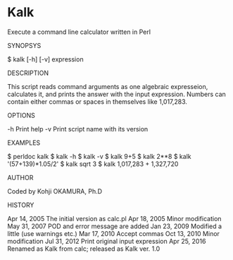# Kalk
Execute a command line calculator written in Perl

SYNOPSYS

  $ kalk [-h] [-v] expression

DESCRIPTION

  This script reads command arguments as one algebraic expresseion,
  calculates it, and prints the answer with the input expression.
  Numbers can contain either commas or spaces in themselves
  like 1,017,283.
  
OPTIONS

  -h  Print help
  -v  Print script name with its version

EXAMPLES

  $ perldoc kalk
  $ kalk -h
  $ kalk -v
  $ kalk 9+5
  $ kalk 2**8
  $ kalk '(57+139)*1.05/2'
  $ kalk sqrt 3
  $ kalk 1,017,283 + 1,327,720

AUTHOR

  Coded by Kohji OKAMURA, Ph.D

HISTORY

  Apr 14, 2005  The initial version as calc.pl
  Apr 18, 2005  Minor modification
  May 31, 2007  POD and error message are added
  Jan 23, 2009  Modified a little (use warnings etc.)
  Mar 17, 2010  Accept commas
  Oct 13, 2010  Minor modification
  Jul 31, 2012  Print original input expression
  Apr 25, 2016  Renamed as Kalk from calc; released as Kalk ver. 1.0
